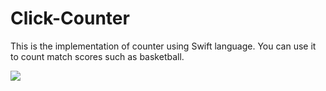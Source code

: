# Click-Counter
This is the implementation of counter using Swift language. You can use it to count match scores such as basketball.

<img src = "https://github.com/raditia/iOS-App-Click-Counter/blob/master/Screenshots/clickcounter.gif" />
